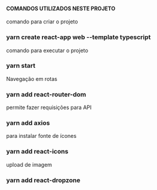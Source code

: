#### COMANDOS UTILIZADOS NESTE PROJETO ####

comando para criar o projeto
### yarn create react-app web --template typescript

comando para executar o projeto
### yarn start

Navegação em rotas
### yarn add react-router-dom

permite fazer requisições para API
### yarn add axios

para instalar fonte de ícones
### yarn add react-icons

upload de imagem
### yarn add react-dropzone